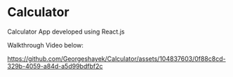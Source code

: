 # Calculator
 Calculator App developed using React.js

Walkthrough Video below:


https://github.com/Georgeshayek/Calculator/assets/104837603/0f88c8cd-329b-4059-a84d-a5d99bdfbf2c

